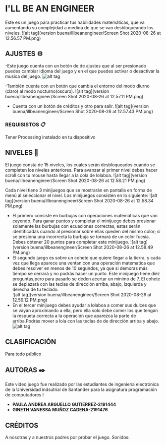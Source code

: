 # I'LL BE AN ENGINEER

Este es un juego para practicar tus habilidades matemáticas, que va aumentando su complejidad a medida de que se van desbloqueando los niveles.
![alt tag](version buena/illbeanengineer/Screen Shot 2020-08-26 at 12.56.57 PM.png)

## AJUSTES ⚙️
-Este juego cuenta con un botón de de ajustes que al ser presionado puedes cambiar idioma del juego y en el que puedes activar o desactivar la
musica del juego. 
![alt tag](https://github.com/Computer-Programming-I-UIS/game-i-ll-be-an-engineer/blob/master/version%20buena/illbeanengineer/Screen%20Shot%202020-08-26%20)



-También cuenta con un botón que cambia el entorno del modo diurno (claro) al modo nocturno(oscuro). 
![alt tag](version buena/illbeanengineer/Screen Shot 2020-08-26 at 12.57.11 PM.png)
- Cuenta con un botón de créditos y otro para salir.
![alt tag](version buena/illbeanengineer/Screen Shot 2020-08-26 at 12.57.43 PM.png)
  
### REQUISISTOS 📋

Tener Processing instalado en tu dispositivo


## NIVELES 🚀
El juego consta de 15 niveles, los cuales serán desbloqueados cuando se completen los niveles anteriores.
Para avanzar al primer nivel debes hacer scroll con tu mouse hasta llegar a la cola de lolaboa.
![alt tag](version buena/illbeanengineer/Screen Shot 2020-08-26 at 12.58.21 PM.png)

Cada nivel tiene 3 minijuegos que se mostrarán en pantalla en forma de menú al seleccionar el nivel. Los minijuegos consisten en lo siguiente:
![alt tag](version buena/illbeanengineer/Screen Shot 2020-08-26 at 12.58.34 PM.png)
   - El primero consiste en burbujas con operaciones matemáticas que van cayendo. Para ganar puntos y completar el minijuego debes 
     presionar solamente las burbujas con ecuaciones correctas, estas serán identificadas cuando al presionar sobre ellas queden 
     del mismo color; si se presiona una incorrecta la burbuja se tornará de un color fucsia. Debes obtener 20 puntos para completar 
     este minijuego.
     ![alt tag](version buena/illbeanengineer/Screen Shot 2020-08-26 at 12.58.49 PM.png)
  - El segundo juego es sobre un cohete que quiere llegar a la tierra, y cada vez que llega aparece una ventan con una operación 
    matematica que  debes resolver en menos de 10 segundos, ya que si demoras más tiempo se cerrará y no podrás hacer un punto. 
    Este minijuego tiene diez preguntas,pero para pasarlo se deden acertar un mínimo de 7. El cohete se deplazará con las teclas de 
    dirección arriba, abajo, izquierda y derecha de tu teclado.    
      ![alt tag](version buena/illbeanengineer/Screen Shot 2020-08-26 at 12.59.12 PM.png)
   - En el tercer minijuego debes ayudar a lolaboa a comer sus dulces que se vayan aproximando a ella, pero ella solo debe comer
     los que tengan la  respueta correcta a la operación  que aparezca la parte de arriba.Podrás mover a lola con las teclas de de 
     dirección arriba y abajo.
       ![alt tag]()
       
## CLASIFICACIÓN
 Para todo público

## AUTORAS ✒️
Este video juego fue realizado por las estudiantes de ingeniería electrónica de la Universidad indsutrial de Santander para 
la asignatura programación de computadores I 
 
  

* **PAULA ANDREA ARGUELLO GUTIERREZ-2191444**
* **GINETH VANESSA MUÑOZ CADENA-2191476** 

## CRÉDITOS
A nosotras y a nuestros padres por probar el juego.
Sonidos:




